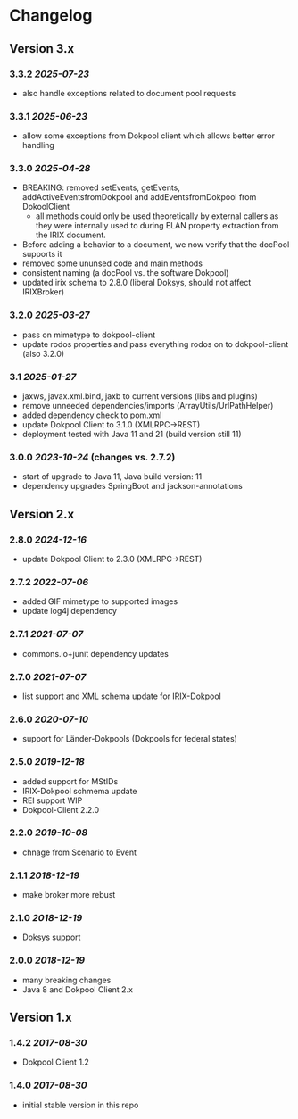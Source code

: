 # Changelog

## Version 3.x

### 3.3.2 *2025-07-23*

 - also handle exceptions related to document pool requests

### 3.3.1 *2025-06-23*

 - allow some exceptions from Dokpool client which allows better error handling

### 3.3.0 *2025-04-28*

 - BREAKING: removed setEvents, getEvents, addActiveEventsfromDokpool and addEventsfromDokpool from DokoolClient
   - all methods could only be used theoretically by external callers as they were internally used to 
     during ELAN property extraction from the IRIX document.
 - Before adding a behavior to a document, we now verify that the docPool supports it
 - removed some ununsed code and main methods
 - consistent naming (a docPool vs. the software Dokpool)
 - updated irix schema to 2.8.0 (liberal Doksys, should not affect IRIXBroker)

### 3.2.0 *2025-03-27*

 - pass on mimetype to dokpool-client
 - update rodos properties and pass everything rodos on to dokpool-client (also 3.2.0)

### 3.1 *2025-01-27*

 - jaxws, javax.xml.bind, jaxb to current versions (libs and plugins)
 - remove unneeded dependencies/imports (ArrayUtils/UrlPathHelper)
 - added dependency check to pom.xml
 - update Dokpool Client to 3.1.0 (XMLRPC->REST)
 - deployment tested with Java 11 and 21 (build version still 11)

### 3.0.0 *2023-10-24* (changes vs. 2.7.2)

 - start of upgrade to Java 11, Java build version: 11
 - dependency upgrades SpringBoot and jackson-annotations

## Version 2.x

### 2.8.0 *2024-12-16*

 - update Dokpool Client to 2.3.0 (XMLRPC->REST)

### 2.7.2 *2022-07-06*

 - added GIF mimetype to supported images
 - update log4j dependency

### 2.7.1 *2021-07-07*

 - commons.io+junit dependency updates

### 2.7.0 *2021-07-07*

 - list support and XML schema update for IRIX-Dokpool

### 2.6.0 *2020-07-10*

 - support for Länder-Dokpools (Dokpools for federal states)


### 2.5.0 *2019-12-18*

 - added support for MStIDs
 - IRIX-Dokpool schmema update
 - REI support WIP
 - Dokpool-Client 2.2.0

### 2.2.0 *2019-10-08*

 - chnage from Scenario to Event

### 2.1.1 *2018-12-19*

 - make broker more rebust

### 2.1.0 *2018-12-19*

 - Doksys support

### 2.0.0 *2018-12-19*

 - many breaking changes
 - Java 8 and Dokpool Client 2.x

## Version 1.x

### 1.4.2 *2017-08-30*

 - Dokpool Client 1.2

### 1.4.0 *2017-08-30*
 - initial stable version in this repo
